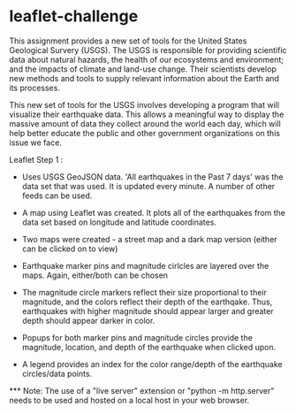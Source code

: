 # leaflet-challenge

This assignment provides a new set of tools for the United States Geological Survery (USGS). The USGS is responsible for providing scientific data about natural hazards, the health of our ecosystems and environment; and the impacts of climate and land-use change. Their scientists develop new methods and tools to supply relevant information about the Earth and its processes. 

This new set of tools for the USGS involves developing a program that will visualize their earthquake data.
This allows a meaningful way to display the massive amount of data they collect around the world each day, which
will help better educate the public and other government organizations on this issue we face.

Leaflet Step 1 :

 - Uses USGS GeoJSON data. 'All earthquakes in the Past 7 days' was the data set that was used. It is updated every minute. A number of other feeds can be used.

 - A map using Leaflet was created. It plots all of the earthquakes from the data set based on longitude and latitude coordinates.

 - Two maps were created - a street map and a dark map version (either can be clicked on to view)

 - Earthquake marker pins and magnitude cirlcles are layered over the maps. Again, either/both can be chosen

 - The magnitude circle markers reflect their size proportional to their magnitude, and the colors reflect their depth of the earthqake. Thus, earthquakes with higher magnitude should appear larger and greater depth should appear darker in color. 

 - Popups for both marker pins and magnitude circles provide the magnitude, location, and depth of the earthquake when clicked upon.

 - A legend provides an index for the color range/depth of the earthquake circles/data points.

*** Note: The use of a "live server" extension or "python -m http.server" needs to be used and hosted on a local host in your web browser.



 
